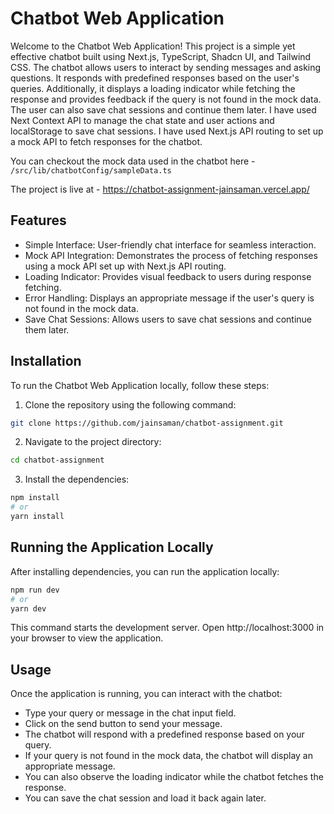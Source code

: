 # Chatbot Web Application

Welcome to the Chatbot Web Application! This project is a simple yet effective chatbot built using Next.js, TypeScript, Shadcn UI, and Tailwind CSS. The chatbot allows users to interact by sending messages and asking questions. It responds with predefined responses based on the user's queries. Additionally, it displays a loading indicator while fetching the response and provides feedback if the query is not found in the mock data. The user can also save chat sessions and continue them later. I have used Next Context API to manage the chat state and user actions and localStorage to save chat sessions. I have used Next.js API routing to set up a mock API to fetch responses for the chatbot.

You can checkout the mock data used in the chatbot here - `/src/lib/chatbotConfig/sampleData.ts`

The project is live at - https://chatbot-assignment-jainsaman.vercel.app/

## Features

- Simple Interface: User-friendly chat interface for seamless interaction.
- Mock API Integration: Demonstrates the process of fetching responses using a mock API set up with Next.js API routing.
- Loading Indicator: Provides visual feedback to users during response fetching.
- Error Handling: Displays an appropriate message if the user's query is not found in the mock data.
- Save Chat Sessions: Allows users to save chat sessions and continue them later.

## Installation

To run the Chatbot Web Application locally, follow these steps:

1. Clone the repository using the following command:

```bash
git clone https://github.com/jainsaman/chatbot-assignment.git
```

2. Navigate to the project directory:

```bash
cd chatbot-assignment
```

3. Install the dependencies:

```bash
npm install
# or
yarn install
```

## Running the Application Locally

After installing dependencies, you can run the application locally:

```bash
npm run dev
# or
yarn dev
```

This command starts the development server. Open http://localhost:3000 in your browser to view the application.

## Usage

Once the application is running, you can interact with the chatbot:

- Type your query or message in the chat input field.
- Click on the send button to send your message.
- The chatbot will respond with a predefined response based on your query.
- If your query is not found in the mock data, the chatbot will display an appropriate message.
- You can also observe the loading indicator while the chatbot fetches the response.
- You can save the chat session and load it back again later.
